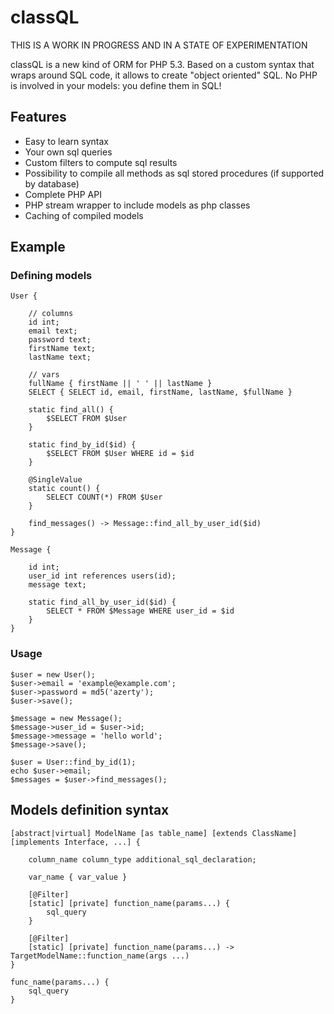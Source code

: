 # classQL

THIS IS A WORK IN PROGRESS AND IN A STATE OF EXPERIMENTATION

classQL is a new kind of ORM for PHP 5.3. Based on a custom syntax that wraps around SQL code, it allows
to create "object oriented" SQL. No PHP is involved in your models: you define them in SQL!

## Features

*  Easy to learn syntax
*  Your own sql queries
*  Custom filters to compute sql results
*  Possibility to compile all methods as sql stored procedures (if supported by database)
*  Complete PHP API
*  PHP stream wrapper to include models as php classes
*  Caching of compiled models

## Example

### Defining models

    User {
        
        // columns
        id int;
        email text;
        password text;
        firstName text;
        lastName text;
        
        // vars
        fullName { firstName || ' ' || lastName }
        SELECT { SELECT id, email, firstName, lastName, $fullName }
        
        static find_all() {
            $SELECT FROM $User
        }

        static find_by_id($id) {
            $SELECT FROM $User WHERE id = $id
        }
        
        @SingleValue
        static count() {
            SELECT COUNT(*) FROM $User
        }
        
        find_messages() -> Message::find_all_by_user_id($id)
    }

    Message {

        id int;
        user_id int references users(id);
        message text;

        static find_all_by_user_id($id) {
            SELECT * FROM $Message WHERE user_id = $id
        }
    }
    
### Usage

    $user = new User();
    $user->email = 'example@example.com';
    $user->password = md5('azerty');
    $user->save();

    $message = new Message();
    $message->user_id = $user->id;
    $message->message = 'hello world';
    $message->save();

    $user = User::find_by_id(1);
    echo $user->email;
    $messages = $user->find_messages();
    
## Models definition syntax

    [abstract|virtual] ModelName [as table_name] [extends ClassName] [implements Interface, ...] {

        column_name column_type additional_sql_declaration;
        
        var_name { var_value }
        
        [@Filter]
        [static] [private] function_name(params...) {
            sql_query
        }
        
        [@Filter]
        [static] [private] function_name(params...) -> TargetModelName::function_name(args ...)
    }
    
    func_name(params...) {
        sql_query
    }

